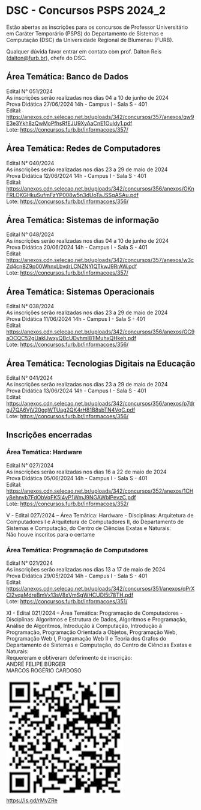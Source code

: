# DSC - Concursos PSPS 2024_2

Estão abertas as inscrições para os concursos de Professor Universitário em Caráter Temporário (PSPS) do Departamento de Sistemas e Computação (DSC) da Universidade Regional de Blumenau (FURB).  

Qualquer dúvida favor entrar em contato com prof. Dalton Reis (<dalton@furb.br>), chefe do DSC.  

## Área Temática: Banco de Dados

Edital N° 051/2024  
As inscrições serão realizadas nos dias 04 a 10 de junho de 2024  
Prova Didática 27/06/2024 14h - Campus I - Sala S - 401  
Edital: <https://anexos.cdn.selecao.net.br/uploads/342/concursos/357/anexos/qw9E3e3Ykh8zQwMoPfhsRfEJU9XyAaCnE1Ouldy1.pdf>  
Lote: <https://concursos.furb.br/informacoes/357/>  

## Área Temática: Redes de Computadores

Edital N° 040/2024  
As inscrições serão realizadas nos dias 23 a 29 de maio de 2024  
Prova Didática 12/06/2024 14h - Campus I - Sala S - 401  
Edital: <https://anexos.cdn.selecao.net.br/uploads/342/concursos/356/anexos/OKnFRLOKGHkuSufmFzYP008w5n3dUoTaJSSgASAu.pdf>  
Lote: <https://concursos.furb.br/informacoes/356/>  

## Área Temática: Sistemas de informação

Edital N° 048/2024  
As inscrições serão realizadas nos dias 04 a 10 de junho de 2024  
Prova Didática 20/06/2024 14h - Campus I - Sala S - 401  
Edital: <https://anexos.cdn.selecao.net.br/uploads/342/concursos/357/anexos/w3cZd4cnBZ9p00WhnxLbvdrLCNZNYIQTkwJ9RrAW.pdf>  
Lote: <https://concursos.furb.br/informacoes/357/>  

## Área Temática: Sistemas Operacionais

Edital N° 038/2024  
As inscrições serão realizadas nos dias 23 a 29 de maio de 2024  
Prova Didática 11/06/2024 14h - Campus I - Sala S - 401  
Edital: <https://anexos.cdn.selecao.net.br/uploads/342/concursos/356/anexos/GC9aOCQC52gUaklJwxyQBcUDvhmI81IMuhxQHkeh.pdf>  
Lote: <https://concursos.furb.br/informacoes/356/>  

## Área Temática: Tecnologias Digitais na Educação

Edital N° 041/2024  
As inscrições serão realizadas nos dias 23 a 29 de maio de 2024  
Prova Didática 13/06/2024 14h - Campus I - Sala S - 401  
Edital: <https://anexos.cdn.selecao.net.br/uploads/342/concursos/356/anexos/p7drgJ7QA6VjV20gqWTUag2QK4rH81B8sbTN4VqC.pdf>  
Lote: <https://concursos.furb.br/informacoes/356/>  

## Inscrições encerradas

### Área Temática: Hardware

Edital N° 027/2024  
As inscrições serão realizadas nos dias 16 a 22 de maio de 2024  
Prova Didática 05/06/2024 14h - Campus I - Sala S - 401  
Edital: <https://anexos.cdn.selecao.net.br/uploads/342/concursos/352/anexos/1CHy8ehnvb7FdObVqFK5I4yP1WmJ9NGAWblPevzC.pdf>  
Lote: <https://concursos.furb.br/informacoes/352/>  

V - Edital 027/2024 – Área Temática: Hardware - Disciplinas: Arquitetura de Computadores I e Arquitetura de Computadores II, do Departamento de Sistemas e Computação, do Centro de Ciências Exatas e Naturais:  
Não houve inscritos para o certame  

### Área Temática: Programação de Computadores

Edital N° 021/2024  
As inscrições serão realizadas nos dias 13 a 17 de maio de 2024  
Prova Didática 29/05/2024 14h - Campus I - Sala S - 401  
Edital: <https://anexos.cdn.selecao.net.br/uploads/342/concursos/351/anexos/qPrXCl2vqaMdreBmVx13sV8xVmSgWHCUDl5t78TH.pdf>  
Lote: <https://concursos.furb.br/informacoes/351/>  

XI - Edital 021/2024 – Área Temática: Programação de Computadores - Disciplinas: Algoritmos e Estrutura de Dados, Algoritmos e Programação, Análise de Algoritmos, Introdução à Computação, Introdução à Programação, Programação Orientada a Objetos, Programação Web, Programação Web I, Programação Web II e Teoria dos Grafos do Departamento de Sistemas e Computação, do Centro de Ciências Exatas e Naturais:  
Requereram e obtiveram deferimento de inscrição:  
ANDRÉ FELIPE BÜRGER  
MARCOS ROGÉRIO CARDOSO  

![ConcursoPSPS_006_2023](ConcursoPSPS_2024_2.png)  
<https://is.gd/rMyZRe>  
